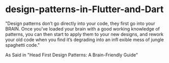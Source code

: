 # design-patterns-in-Flutter-and-Dart
"Design patterns don’t go directly into your code, they first go into your BRAIN. Once you’ve loaded your 
brain with a good working knowledge of patterns, you can then start to apply them to your new designs, 
and rework your old code when you find it’s degrading into an infl exible mess of jungle spaghetti code."

As Said in "Head First Design Patterns: A Brain-Friendly Guide"
